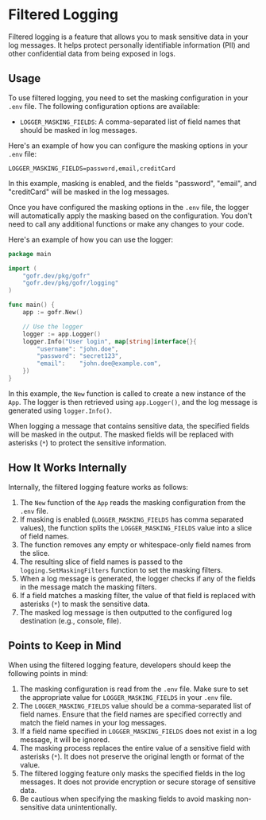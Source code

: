 # Filtered Logging

Filtered logging is a feature that allows you to mask sensitive data in your log messages. It helps protect personally identifiable information (PII) and other confidential data from being exposed in logs.

## Usage

To use filtered logging, you need to set the masking configuration in your `.env` file. The following configuration options are available:

- `LOGGER_MASKING_FIELDS`: A comma-separated list of field names that should be masked in log messages.

Here's an example of how you can configure the masking options in your `.env` file:

```
LOGGER_MASKING_FIELDS=password,email,creditCard
```

In this example, masking is enabled, and the fields "password", "email", and "creditCard" will be masked in the log messages.

Once you have configured the masking options in the `.env` file, the logger will automatically apply the masking based on the configuration. You don't need to call any additional functions or make any changes to your code.

Here's an example of how you can use the logger:

```go
package main

import (
    "gofr.dev/pkg/gofr"
    "gofr.dev/pkg/gofr/logging"
)

func main() {
    app := gofr.New()

    // Use the logger
    logger := app.Logger()
    logger.Info("User login", map[string]interface{}{
        "username": "john.doe",
        "password": "secret123",
        "email":    "john.doe@example.com",
    })
}
```

In this example, the `New` function is called to create a new instance of the `App`. The logger is then retrieved using `app.Logger()`, and the log message is generated using `logger.Info()`.

When logging a message that contains sensitive data, the specified fields will be masked in the output. The masked fields will be replaced with asterisks (`*`) to protect the sensitive information.


## How It Works Internally

Internally, the filtered logging feature works as follows:

1. The `New` function of the `App` reads the masking configuration from the `.env` file.
2. If masking is enabled (`LOGGER_MASKING_FIELDS` has comma separated values), the function splits the `LOGGER_MASKING_FIELDS` value into a slice of field names.
3. The function removes any empty or whitespace-only field names from the slice.
4. The resulting slice of field names is passed to the `logging.SetMaskingFilters` function to set the masking filters.
5. When a log message is generated, the logger checks if any of the fields in the message match the masking filters.
6. If a field matches a masking filter, the value of that field is replaced with asterisks (`*`) to mask the sensitive data.
7. The masked log message is then outputted to the configured log destination (e.g., console, file).

## Points to Keep in Mind

When using the filtered logging feature, developers should keep the following points in mind:

1. The masking configuration is read from the `.env` file. Make sure to set the appropriate value for `LOGGER_MASKING_FIELDS` in your `.env` file.
2. The `LOGGER_MASKING_FIELDS` value should be a comma-separated list of field names. Ensure that the field names are specified correctly and match the field names in your log messages.
3. If a field name specified in `LOGGER_MASKING_FIELDS` does not exist in a log message, it will be ignored.
4. The masking process replaces the entire value of a sensitive field with asterisks (`*`). It does not preserve the original length or format of the value.
5. The filtered logging feature only masks the specified fields in the log messages. It does not provide encryption or secure storage of sensitive data.
6. Be cautious when specifying the masking fields to avoid masking non-sensitive data unintentionally.
